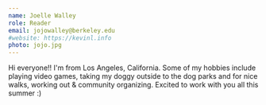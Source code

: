 ```yaml
---
name: Joelle Walley
role: Reader
email: jojowalley@berkeley.edu
#website: https://kevinl.info
photo: jojo.jpg
---
```

Hi everyone!! I'm from Los Angeles, California. Some of my hobbies include playing video games, taking my doggy outside to the dog parks and for nice walks, working out & community organizing. Excited to work with you all this summer :)